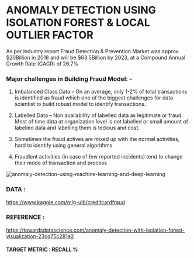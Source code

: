 # ANOMALY DETECTION USING ISOLATION FOREST & LOCAL OUTLIER FACTOR

As per industry report Fraud Detection & Prevention Market was approx. $20Billion in 2018  and  will be $63.5Billion by 2023, at a Compound Annual Growth Rate (CAGR) of 26.7%

### Major challenges in Building Fraud Model: -

1. Imbalanced Class Data – On an average, only 1-2% of total transactions is identified as fraud which one of the biggest challenges for data scientist to build robust model to identify transactions.

2. Labelled Data – Non availability of labelled data as legitimate or fraud. Most of time data at organization level is not labelled or small amount of labelled data and labelling them is tedious and cost.

3. Sometimes the fraud actives are mixed up with the normal activities, hard to identify using general algorithms

4. Fraudlent activities (in case of few reported incidents) tend to change their mode of transaction and process

![anomaly-detection-using-machine-learning-and-deep-learning](https://user-images.githubusercontent.com/54467567/87521003-5fc6d580-c649-11ea-90ef-e6fc8775f558.jpg)

### DATA : 
https://www.kaggle.com/mlg-ulb/creditcardfraud

### REFERENCE :
https://towardsdatascience.com/anomaly-detection-with-isolation-forest-visualization-23cd75c281e2


#### TARGET METRIC : RECALL %
